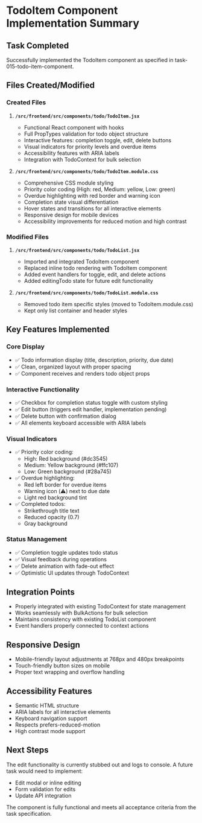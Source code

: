 # TodoItem Component Implementation Summary

## Task Completed
Successfully implemented the TodoItem component as specified in task-015-todo-item-component.

## Files Created/Modified

### Created Files
1. **`/src/frontend/src/components/todo/TodoItem.jsx`**
   - Functional React component with hooks
   - Full PropTypes validation for todo object structure
   - Interactive features: completion toggle, edit, delete buttons
   - Visual indicators for priority levels and overdue items
   - Accessibility features with ARIA labels
   - Integration with TodoContext for bulk selection

2. **`/src/frontend/src/components/todo/TodoItem.module.css`**
   - Comprehensive CSS module styling
   - Priority color coding (High: red, Medium: yellow, Low: green)
   - Overdue highlighting with red border and warning icon
   - Completion state visual differentiation
   - Hover states and transitions for all interactive elements
   - Responsive design for mobile devices
   - Accessibility improvements for reduced motion and high contrast

### Modified Files
1. **`/src/frontend/src/components/todo/TodoList.jsx`**
   - Imported and integrated TodoItem component
   - Replaced inline todo rendering with TodoItem component
   - Added event handlers for toggle, edit, and delete actions
   - Added editingTodo state for future edit functionality

2. **`/src/frontend/src/components/todo/TodoList.module.css`**
   - Removed todo item specific styles (moved to TodoItem.module.css)
   - Kept only list container and header styles

## Key Features Implemented

### Core Display
- ✅ Todo information display (title, description, priority, due date)
- ✅ Clean, organized layout with proper spacing
- ✅ Component receives and renders todo object props

### Interactive Functionality
- ✅ Checkbox for completion status toggle with custom styling
- ✅ Edit button (triggers edit handler, implementation pending)
- ✅ Delete button with confirmation dialog
- ✅ All elements keyboard accessible with ARIA labels

### Visual Indicators
- ✅ Priority color coding:
  - High: Red background (#dc3545)
  - Medium: Yellow background (#ffc107)
  - Low: Green background (#28a745)
- ✅ Overdue highlighting:
  - Red left border for overdue items
  - Warning icon (⚠️) next to due date
  - Light red background tint
- ✅ Completed todos:
  - Strikethrough title text
  - Reduced opacity (0.7)
  - Gray background

### Status Management
- ✅ Completion toggle updates todo status
- ✅ Visual feedback during operations
- ✅ Delete animation with fade-out effect
- ✅ Optimistic UI updates through TodoContext

## Integration Points
- Properly integrated with existing TodoContext for state management
- Works seamlessly with BulkActions for bulk selection
- Maintains consistency with existing TodoList component
- Event handlers properly connected to context actions

## Responsive Design
- Mobile-friendly layout adjustments at 768px and 480px breakpoints
- Touch-friendly button sizes on mobile
- Proper text wrapping and overflow handling

## Accessibility Features
- Semantic HTML structure
- ARIA labels for all interactive elements
- Keyboard navigation support
- Respects prefers-reduced-motion
- High contrast mode support

## Next Steps
The edit functionality is currently stubbed out and logs to console. A future task would need to implement:
- Edit modal or inline editing
- Form validation for edits
- Update API integration

The component is fully functional and meets all acceptance criteria from the task specification.